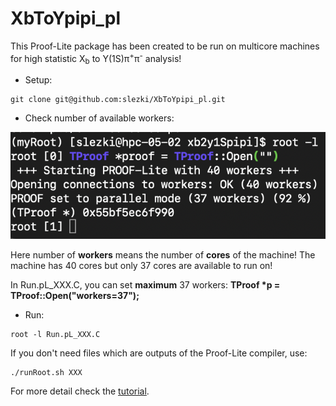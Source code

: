 # XbToYpipi_pl

This Proof-Lite package has been created to be run on multicore machines for high statistic X<sub>b</sub> to Y(1S)π<sup>+</sup>π<sup>-</sup> analysis!

* Setup:

```
git clone git@github.com:slezki/XbToYpipi_pl.git
```

* Check number of available workers:


![available workers](https://github.com/slezki/pics/blob/ca3d2b58c517b2ab23e8a3cc7521fb646f9844c8/CheckWorkersForProofLite.png)

Here number of __workers__ means the number of __cores__ of the machine!
The machine has 40 cores but only 37 cores are available to run on!

In Run.pL_XXX.C, you can set __maximum__ 37 workers:
__TProof *p = TProof::Open("workers=37");__


* Run:

```
root -l Run.pL_XXX.C
```
If you don't need files which are outputs of the Proof-Lite compiler, use:
```
./runRoot.sh XXX
```

For more detail check the [tutorial](https://www.dropbox.com/s/p8io44ocpuhweux/pompili_bari_prooflite_final_static.pdf?dl=0).
